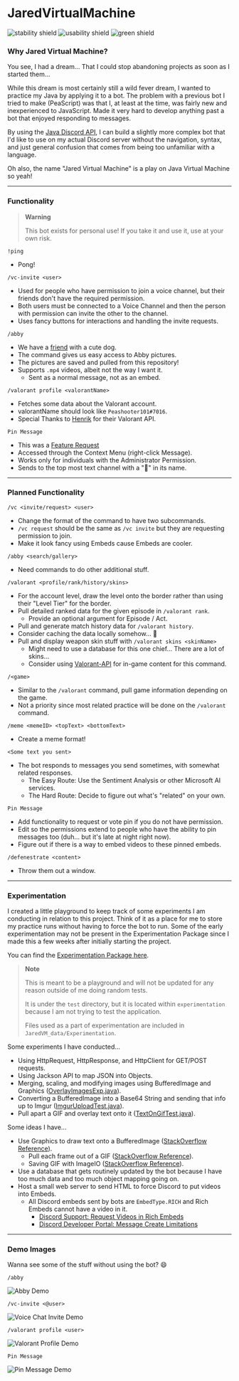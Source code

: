 # JaredVirtualMachine

![stability shield](https://img.shields.io/badge/stability-not-red) ![usability shield](https://img.shields.io/badge/usability-prob_not-orange) ![green shield](https://img.shields.io/badge/isGreen-true-brightgreen)

### Why Jared Virtual Machine?

You see, I had a dream... That I could stop abandoning projects as soon as I started them...

While this dream is most certainly still a wild fever dream, I wanted to practice my Java by applying it to a bot.
The problem with a previous bot I tried to make (PeaScript) was that I, at least at the time, was fairly new and inexperienced to JavaScript.
Made it very hard to develop anything past a bot that enjoyed responding to messages.

By using the [Java Discord API](https://jda.wiki/), I can build a slightly more complex bot that I'd like to use on my actual Discord server without the navigation, syntax, and just general confusion that comes from being too unfamiliar with a language.

Oh also, the name "Jared Virtual Machine" is a play on Java Virtual Machine so yeah!

---

### Functionality

> **Warning**
> 
> This bot exists for personal use! If you take it and use it, use at your own risk.

`!ping`
- Pong!

`/vc-invite <user>`
- Used for people who have permission to join a voice channel, but their friends don't have the required permission.
- Both users must be connected to a Voice Channel and then the person with permission can invite the other to the channel.
- Uses fancy buttons for interactions and handling the invite requests.

`/abby`
- We have a [friend](https://github.com/RhythmicSys) with a cute dog.
- The command gives us easy access to Abby pictures.
- The pictures are saved and pulled from this repository!
- Supports `.mp4` videos, albeit not the way I want it.
  - Sent as a normal message, not as an embed.

`/valorant profile <valorantName>`
- Fetches some data about the Valorant account.
- valorantName should look like `Peashooter101#7016`.
- Special Thanks to [Henrik](https://docs.henrikdev.xyz/) for their Valorant API.

`Pin Message`
- This was a [Feature Request](https://github.com/Peashooter101/JaredVirtualMachine/issues/1)
- Accessed through the Context Menu (right-click Message).
- Works only for individuals with the Administrator Permission.
- Sends to the top most text channel with a "📌" in its name.

---

### Planned Functionality

`/vc <invite/request> <user>`
- Change the format of the command to have two subcommands.
- `/vc request` should be the same as `/vc invite` but they are requesting permission to join.
- Make it look fancy using Embeds cause Embeds are cooler.

`/abby <search/gallery>`
- Need commands to do other additional stuff.

`/valorant <profile/rank/history/skins>`
- For the account level, draw the level onto the border rather than using their "Level Tier" for the border.
- Pull detailed ranked data for the given episode in `/valorant rank`.
  - Provide an optional argument for Episode / Act.
- Pull and generate match history data for `/valorant history`.
- Consider caching the data locally somehow... :thinking:
- Pull and display weapon skin stuff with `/valorant skins <skinName>`
  - Might need to use a database for this one chief... There are a lot of skins...
  - Consider using [Valorant-API](https://dash.valorant-api.com/) for in-game content for this command.

`/<game>`
- Similar to the `/valorant` command, pull game information depending on the game.
- Not a priority since most related practice will be done on the `/valorant` command.

`/meme <memeID> <topText> <bottomText>`
- Create a meme format!

`<Some text you sent>`
- The bot responds to messages you send sometimes, with somewhat related responses.
  - The Easy Route: Use the Sentiment Analysis or other Microsoft AI services.
  - The Hard Route: Decide to figure out what's "related" on your own.

`Pin Message`
- Add functionality to request or vote pin if you do not have permission.
- Edit so the permissions extend to people who have the ability to pin messages too (duh... but it's late at night right now).
- Figure out if there is a way to embed videos to these pinned embeds.

`/defenestrate <content>`
- Throw them out a window.

---

### Experimentation

I created a little playground to keep track of some experiments I am conducting in relation to this project. Think of it as a place for me to store my practice runs without having to force the bot to run. Some of the early experimentation may not be present in the Experimentation Package since I made this a few weeks after initially starting the project.

You can find the [Experimentation Package here](https://github.com/Peashooter101/JaredVirtualMachine/tree/main/src/test/java/experimentation).

> **Note**
> 
> This is meant to be a playground and will not be updated for any reason outside of me doing random tests.
> 
> It is under the `test` directory, but it is located within `experimentation` because I am not trying to test the application.
> 
> Files used as a part of experimentation are included in `JaredVM_data/Experimentation`.

Some experiments I have conducted...
- Using HttpRequest, HttpResponse, and HttpClient for GET/POST requests.
- Using Jackson API to map JSON into Objects.
- Merging, scaling, and modifying images using BufferedImage and Graphics ([OverlayImagesExp.java](https://github.com/Peashooter101/JaredVirtualMachine/blob/main/src/test/java/experimentation/OverlayImagesTest.java)).
- Converting a BufferedImage into a Base64 String and sending that info up to Imgur ([ImgurUploadTest.java](https://github.com/Peashooter101/JaredVirtualMachine/blob/main/src/test/java/experimentation/ImgurUploadTest.java)).
- Pull apart a GIF and overlay text onto it ([TextOnGifTest.java](https://github.com/Peashooter101/JaredVirtualMachine/blob/main/src/test/java/experimentation/TextOnGifTest.java)).

Some ideas I have...
- Use Graphics to draw text onto a BufferedImage ([StackOverflow Reference](https://stackoverflow.com/questions/2658554/using-graphics2d-to-overlay-text-on-a-bufferedimage-and-return-a-bufferedimage)).
  - Pull each frame out of a GIF ([StackOverflow Reference](https://stackoverflow.com/questions/8933893/convert-each-animated-gif-frame-to-a-separate-bufferedimage)).
  - Saving GIF with ImageIO ([StackOverflow Reference](https://stackoverflow.com/questions/777947/creating-animated-gif-with-imageio)).
- Use a database that gets routinely updated by the bot because I have too much data and too much object mapping going on.
- Host a small web server to send HTML to force Discord to put videos into Embeds.
  - All Discord embeds sent by bots are `EmbedType.RICH` and Rich Embeds cannot have a video in it.
    - [Discord Support: Request Videos in Rich Embeds](https://support.discord.com/hc/en-us/community/posts/360037387352-Videos-in-Rich-Embeds)
    - [Discord Developer Portal: Message Create Limitations](https://discord.com/developers/docs/resources/channel#create-message-limitations)

---

### Demo Images

Wanna see some of the stuff without using the bot? :smile:

`/abby`

![Abby Demo](https://github.com/Peashooter101/JaredVirtualMachine/blob/main/Demo%20Images/Abby%20Demo.png?raw=true)

`/vc-invite <@user>`

![Voice Chat Invite Demo](https://github.com/Peashooter101/JaredVirtualMachine/blob/main/Demo%20Images/Voice%20Channel%20Invite%20Demo.png?raw=true)

`/valorant profile <user>`

![Valorant Profile Demo](https://github.com/Peashooter101/JaredVirtualMachine/blob/main/Demo%20Images/Valorant%20Profile%20Demo.png?raw=true)

`Pin Message`

![Pin Message Demo](https://github.com/Peashooter101/JaredVirtualMachine/blob/main/Demo%20Images/Pin%20Message%20Demo.png?raw=true)
